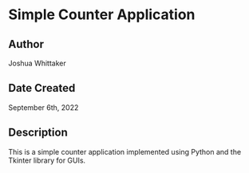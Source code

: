 # Simple Counter Application

## Author

Joshua Whittaker

## Date Created

September 6th, 2022

## Description

This is a simple counter application implemented using Python and the Tkinter library for GUIs.
